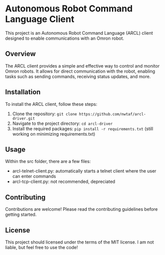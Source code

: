 # Autonomous Robot Command Language Client

This project is an Autonomous Robot Command Language (ARCL) client designed to enable communications with an Omron robot.

## Overview

The ARCL client provides a simple and effective way to control and monitor Omron robots. It allows for direct communication with the robot, enabling tasks such as sending commands, receiving status updates, and more.

## Installation

To install the ARCL client, follow these steps:

1. Clone the repository: `git clone https://github.com/nwtaf/arcl-driver.git`
2. Navigate to the project directory: `cd arcl-driver`
3. Install the required packages: `pip install -r requirements.txt` (still working on minimizing requirements.txt)

## Usage

Within the src folder, there are a few files:
* arcl-telnet-client.py: automatically starts a telnet client where the user can enter commands
* arcl-tcp-client.py: not recommended, depreciated

## Contributing

Contributions are welcome! Please read the contributing guidelines before getting started.

## License

This project should licensed under the terms of the MIT license. I am not liable, but feel free to use the code!